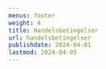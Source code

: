 ```yaml
---
menus: footer
weight: 4
title: Handelsbetingelser
url: handelsbetingelser
publishdate: 2024-04-01
lastmod: 2024-04-05
---
```

